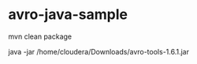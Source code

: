 avro-java-sample
================

mvn clean package

java -jar /home/cloudera/Downloads/avro-tools-1.6.1.jar

